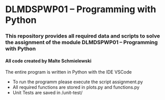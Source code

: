 # DLMDSPWP01 – Programming with Python

### This repository provides all required data and scripts to solve the assignment of the module DLMDSPWP01 – Programming with Python
#### All code created by Malte Schmielewski

The entire program is written in Python with the IDE VSCode

- To run the programm please execute the script assignment.py
- All required functions are stored in plots.py and functions.py 
- Unit Tests are saved in /unit-test/ 
